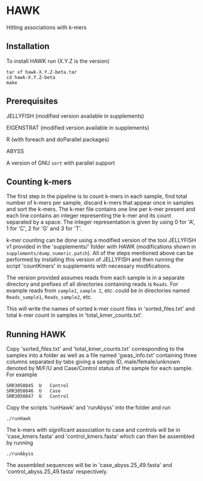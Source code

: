 # HAWK
Hitting associations with k-mers

## Installation

To install HAWK run (X.Y.Z is the version)

```
tar xf hawk-X.Y.Z-beta.tar
cd hawk-X.Y.Z-beta
make
```

## Prerequisites

JELLYFISH (modified version available in supplements)

EIGENSTRAT (modified version available in supplements)

R (with foreach and doParallel packages)

ABYSS 

A version of GNU `sort` with parallel support

## Counting k-mers

The first step in the pipeline is to count k-mers in each sample, find 
total number of k-mers per sample, discard k-mers that appear once in samples and sort
the k-mers. The k-mer file contains one line per k-mer present and each 
line contains an integer representing the k-mer and its count separated 
by a space. The integer representation is given by using 0 for 'A', 
1 for 'C', 2 for 'G' and 3 for 'T'.

k-mer counting can be done using a modified version of the tool JELLYFISH v1
provided in the 'supplements/' folder with HAWK
(modifications shown in `supplements/dump_numeric.patch`). All of the steps mentioned 
above can be performed by installing this version of JELLYFISH and then 
running the script 'countKmers' in supplements with necessary modifications.

The version provided assumes reads from each sample is in a separate directory 
and prefixes of all directories containing reads is `Reads`. For example reads from
`sample1`, `sample 2`, etc. could be in directories named `Reads_sample1`, `Reads_sample2`, etc.

This will write the names of sorted k-mer count files in 'sorted_files.txt' 
and total k-mer count in samples in 'total_kmer_counts.txt'.

## Running HAWK

Copy 'sorted_files.txt' and 'total_kmer_counts.txt' corresponding to the samples 
into a folder as well as a file named 'gwas_info.txt' containing three columns separated by tabs giving a sample ID, male/female/unknown denoted by M/F/U and Case/Control status of the sample for each sample. For example

```
SRR3050845	U	Control
SRR3050846	U	Case
SRR3050847	U	Control
```

Copy the scripts 'runHawk' and 'runAbyss' into the folder and run

```
./runHawk
```

The k-mers with significant association to case and controls will be in 
'case_kmers.fasta' and 'control_kmers.fasta' which can then be assembled by running

```
./runAbyss
```

The assembled 
sequences will be in 'case_abyss.25_49.fasta' and 'control_abyss.25_49.fasta'
respectively.
